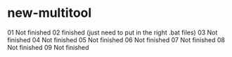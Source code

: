 # new-multitool
01 Not finished
02 finished (just need to put in the right .bat files)
03 Not finished
04 Not finished
05 Not finished
06 Not finished
07 Not finished
08 Not finished
09 Not finished
